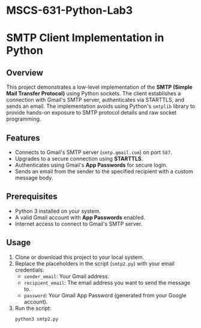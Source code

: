 # MSCS-631-Python-Lab3

# SMTP Client Implementation in Python

## Overview
This project demonstrates a low-level implementation of the **SMTP (Simple Mail Transfer Protocol)** using Python sockets. The client establishes a connection with Gmail's SMTP server, authenticates via STARTTLS, and sends an email. The implementation avoids using Python's `smtplib` library to provide hands-on exposure to SMTP protocol details and raw socket programming.

## Features
- Connects to Gmail's SMTP server (`smtp.gmail.com`) on port `587`.
- Upgrades to a secure connection using **STARTTLS**.
- Authenticates using Gmail's **App Passwords** for secure login.
- Sends an email from the sender to the specified recipient with a custom message body.

## Prerequisites
- Python 3 installed on your system.
- A valid Gmail account with **App Passwords** enabled.
- Internet access to connect to Gmail's SMTP server.

## Usage
1. Clone or download this project to your local system.
2. Replace the placeholders in the script (`smtp2.py`) with your email credentials:
   - `sender_email`: Your Gmail address.
   - `recipient_email`: The email address you want to send the message to.
   - `password`: Your Gmail App Password (generated from your Google account).
3. Run the script:
   ```bash
   python3 smtp2.py
